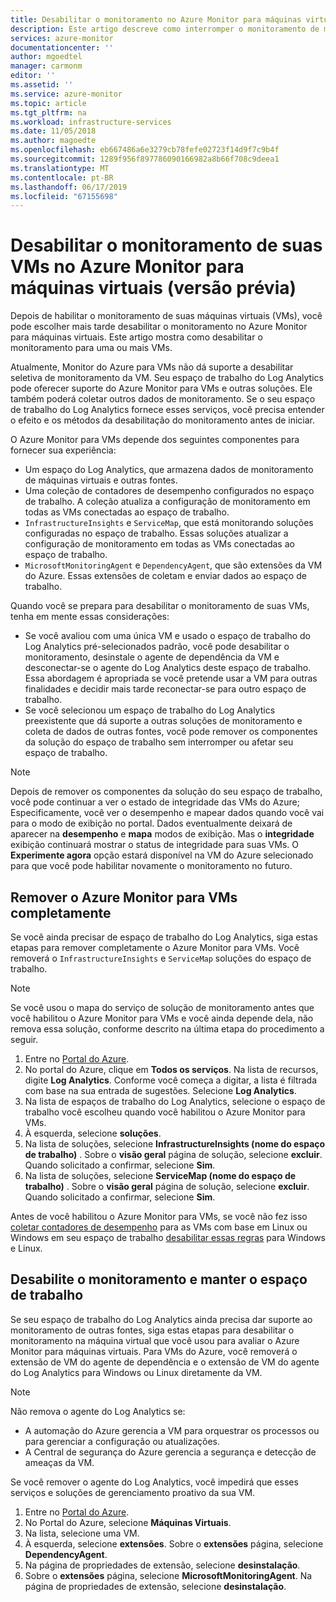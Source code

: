 ```yaml
---
title: Desabilitar o monitoramento no Azure Monitor para máquinas virtuais (versão prévia) | Microsoft Docs
description: Este artigo descreve como interromper o monitoramento de máquinas virtuais no Azure Monitor para VMs.
services: azure-monitor
documentationcenter: ''
author: mgoedtel
manager: carmonm
editor: ''
ms.assetid: ''
ms.service: azure-monitor
ms.topic: article
ms.tgt_pltfrm: na
ms.workload: infrastructure-services
ms.date: 11/05/2018
ms.author: magoedte
ms.openlocfilehash: eb667486a6e3279cb78fefe02723f14d9f7c9b4f
ms.sourcegitcommit: 1289f956f897786090166982a8b66f708c9deea1
ms.translationtype: MT
ms.contentlocale: pt-BR
ms.lasthandoff: 06/17/2019
ms.locfileid: "67155698"
---
```

# <a name="disable-monitoring-of-your-vms-in-azure-monitor-for-vms-preview"></a>Desabilitar o monitoramento de suas VMs no Azure Monitor para máquinas virtuais (versão prévia)

Depois de habilitar o monitoramento de suas máquinas virtuais (VMs), você pode escolher mais tarde desabilitar o monitoramento no Azure Monitor para máquinas virtuais. Este artigo mostra como desabilitar o monitoramento para uma ou mais VMs.  

Atualmente, Monitor do Azure para VMs não dá suporte a desabilitar seletiva de monitoramento da VM. Seu espaço de trabalho do Log Analytics pode oferecer suporte do Azure Monitor para VMs e outras soluções. Ele também poderá coletar outros dados de monitoramento. Se o seu espaço de trabalho do Log Analytics fornece esses serviços, você precisa entender o efeito e os métodos da desabilitação do monitoramento antes de iniciar.

O Azure Monitor para VMs depende dos seguintes componentes para fornecer sua experiência:

* Um espaço do Log Analytics, que armazena dados de monitoramento de máquinas virtuais e outras fontes.
* Uma coleção de contadores de desempenho configurados no espaço de trabalho. A coleção atualiza a configuração de monitoramento em todas as VMs conectadas ao espaço de trabalho.
* `InfrastructureInsights` e `ServiceMap`, que está monitorando soluções configuradas no espaço de trabalho. Essas soluções atualizar a configuração de monitoramento em todas as VMs conectadas ao espaço de trabalho.
* `MicrosoftMonitoringAgent` e `DependencyAgent`, que são extensões da VM do Azure. Essas extensões de coletam e enviar dados ao espaço de trabalho.

Quando você se prepara para desabilitar o monitoramento de suas VMs, tenha em mente essas considerações:

* Se você avaliou com uma única VM e usado o espaço de trabalho do Log Analytics pré-selecionados padrão, você pode desabilitar o monitoramento, desinstale o agente de dependência da VM e desconectar-se o agente do Log Analytics deste espaço de trabalho. Essa abordagem é apropriada se você pretende usar a VM para outras finalidades e decidir mais tarde reconectar-se para outro espaço de trabalho.
* Se você selecionou um espaço de trabalho do Log Analytics preexistente que dá suporte a outras soluções de monitoramento e coleta de dados de outras fontes, você pode remover os componentes da solução do espaço de trabalho sem interromper ou afetar seu espaço de trabalho.  

>[!NOTE]
> Depois de remover os componentes da solução do seu espaço de trabalho, você pode continuar a ver o estado de integridade das VMs do Azure; Especificamente, você ver o desempenho e mapear dados quando você vai para o modo de exibição no portal. Dados eventualmente deixará de aparecer na **desempenho** e **mapa** modos de exibição. Mas o **integridade** exibição continuará mostrar o status de integridade para suas VMs. O **Experimente agora** opção estará disponível na VM do Azure selecionado para que você pode habilitar novamente o monitoramento no futuro.  

## <a name="remove-azure-monitor-for-vms-completely"></a>Remover o Azure Monitor para VMs completamente

Se você ainda precisar de espaço de trabalho do Log Analytics, siga estas etapas para remover completamente o Azure Monitor para VMs. Você removerá o `InfrastructureInsights` e `ServiceMap` soluções do espaço de trabalho.  

>[!NOTE]
>Se você usou o mapa do serviço de solução de monitoramento antes que você habilitou o Azure Monitor para VMs e você ainda depende dela, não remova essa solução, conforme descrito na última etapa do procedimento a seguir.  
>

1. Entre no [Portal do Azure](https://portal.azure.com).
2. No portal do Azure, clique em **Todos os serviços**. Na lista de recursos, digite **Log Analytics**. Conforme você começa a digitar, a lista é filtrada com base na sua entrada de sugestões. Selecione **Log Analytics**.
3. Na lista de espaços de trabalho do Log Analytics, selecione o espaço de trabalho você escolheu quando você habilitou o Azure Monitor para VMs.
4. À esquerda, selecione **soluções**.  
5. Na lista de soluções, selecione **InfrastructureInsights (nome do espaço de trabalho)** . Sobre o **visão geral** página de solução, selecione **excluir**. Quando solicitado a confirmar, selecione **Sim**.  
6. Na lista de soluções, selecione **ServiceMap (nome do espaço de trabalho)** . Sobre o **visão geral** página de solução, selecione **excluir**. Quando solicitado a confirmar, selecione **Sim**.  

Antes de você habilitou o Azure Monitor para VMs, se você não fez isso [coletar contadores de desempenho](vminsights-enable-overview.md#performance-counters-enabled) para as VMs com base em Linux ou Windows em seu espaço de trabalho [desabilitar essas regras](../platform/data-sources-performance-counters.md#configuring-performance-counters) para Windows e Linux.

## <a name="disable-monitoring-and-keep-the-workspace"></a>Desabilite o monitoramento e manter o espaço de trabalho  

Se seu espaço de trabalho do Log Analytics ainda precisa dar suporte ao monitoramento de outras fontes, siga estas etapas para desabilitar o monitoramento na máquina virtual que você usou para avaliar o Azure Monitor para máquinas virtuais. Para VMs do Azure, você removerá o extensão de VM do agente de dependência e o extensão de VM do agente do Log Analytics para Windows ou Linux diretamente da VM. 

>[!NOTE]
>Não remova o agente do Log Analytics se: 
>
> * A automação do Azure gerencia a VM para orquestrar os processos ou para gerenciar a configuração ou atualizações. 
> * A Central de segurança do Azure gerencia a segurança e detecção de ameaças da VM. 
>
> Se você remover o agente do Log Analytics, você impedirá que esses serviços e soluções de gerenciamento proativo da sua VM. 

1. Entre no [Portal do Azure](https://portal.azure.com). 
2. No Portal do Azure, selecione **Máquinas Virtuais**. 
3. Na lista, selecione uma VM. 
4. À esquerda, selecione **extensões**. Sobre o **extensões** página, selecione **DependencyAgent**.
5. Na página de propriedades de extensão, selecione **desinstalação**.
6. Sobre o **extensões** página, selecione **MicrosoftMonitoringAgent**. Na página de propriedades de extensão, selecione **desinstalação**.  

